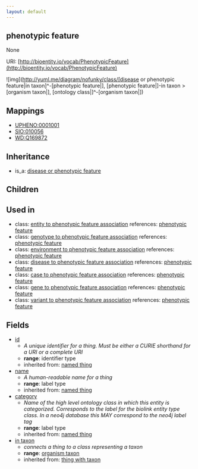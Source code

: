 ```yaml
---
layout: default
---
```


## phenotypic feature


None

URI: [http://bioentity.io/vocab/PhenotypicFeature](http://bioentity.io/vocab/PhenotypicFeature)


![img](http://yuml.me/diagram/nofunky/class/[disease or phenotypic feature|in taxon]^-[phenotypic feature|], [phenotypic feature|]-in taxon >[organism taxon|], [ontology class|]^-[organism taxon|])
## Mappings

 * [UPHENO:0001001](http://purl.obolibrary.org/obo/UPHENO_0001001)
 * [SIO:010056](http://semanticscience.org/resource/SIO_010056)
 * [WD:Q169872](http://purl.obolibrary.org/obo/WD_Q169872)

## Inheritance

 *  is_a: [disease or phenotypic feature](DiseaseOrPhenotypicFeature.html)

## Children


## Used in

 *  class: [entity to phenotypic feature association](EntityToPhenotypicFeatureAssociation.html) references: [phenotypic feature](PhenotypicFeature.html)
 *  class: [genotype to phenotypic feature association](GenotypeToPhenotypicFeatureAssociation.html) references: [phenotypic feature](PhenotypicFeature.html)
 *  class: [environment to phenotypic feature association](EnvironmentToPhenotypicFeatureAssociation.html) references: [phenotypic feature](PhenotypicFeature.html)
 *  class: [disease to phenotypic feature association](DiseaseToPhenotypicFeatureAssociation.html) references: [phenotypic feature](PhenotypicFeature.html)
 *  class: [case to phenotypic feature association](CaseToPhenotypicFeatureAssociation.html) references: [phenotypic feature](PhenotypicFeature.html)
 *  class: [gene to phenotypic feature association](GeneToPhenotypicFeatureAssociation.html) references: [phenotypic feature](PhenotypicFeature.html)
 *  class: [variant to phenotypic feature association](VariantToPhenotypicFeatureAssociation.html) references: [phenotypic feature](PhenotypicFeature.html)

## Fields

 * [id](id.html)
    * _A unique identifier for a thing. Must be either a CURIE shorthand for a URI or a complete URI_
    * __range__: identifier type
    * inherited from: [named thing](NamedThing.html)
 * [name](name.html)
    * _A human-readable name for a thing_
    * __range__: label type
    * inherited from: [named thing](NamedThing.html)
 * [category](category.html)
    * _Name of the high level ontology class in which this entity is categorized. Corresponds to the label for the biolink entity type class. In a neo4j database this MAY correspond to the neo4j label tag_
    * __range__: label type
    * inherited from: [named thing](NamedThing.html)
 * [in taxon](in_taxon.html)
    * _connects a thing to a class representing a taxon_
    * __range__: [organism taxon](OrganismTaxon.html)
    * inherited from: [thing with taxon](ThingWithTaxon.html)
